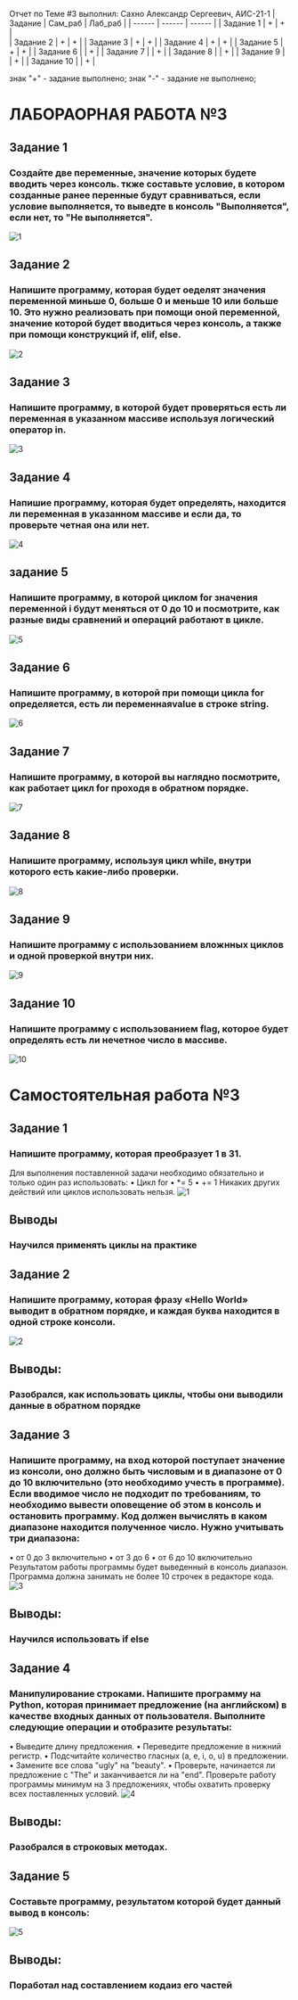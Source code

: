 Отчет по Теме #3 выполнил:
Сахно Александр Сергеевич, АИС-21-1
| Задание | Сам_раб | Лаб_раб | 
| ------ | ------ | ------ | 
| Задание 1 | + | + |  
| Задание 2 | + | + | 
| Задание 3 | + | + | 
| Задание 4 | + | + | 
| Задание 5 | + | + | 
| Задание 6 |  | + | 
| Задание 7 |  | + | 
| Задание 8 |  | + | 
| Задание 9 |  | + | 
| Задание 10 |  | + | 

знак "+" - задание выполнено; знак "-" - задание не выполнено;

# ЛАБОРАОРНАЯ РАБОТА №3

## Задание 1
### Создайте две переменные, значение которых будете вводить через консоль. ткже составьте условие, в котором созданные ранее перенные будут сравниваться, если условие выполняется, то выведте в консоль "Выполняется", если нет, то "Не выполняется".
![1](https://github.com/Alexsergh/Engineering/assets/134552389/57ea1641-4d25-4dda-bf3f-edbd2fcbe2ce)

## Задание 2
### Напишите программу, которая будет оеделят значения переменной миньше 0, больше 0 и меньше 10 или больше 10. Это нужно реализовать при помощи оной переменной, значение которой будет вводиться через консоль, а также при помощи конструкций if, elif, else.
![2](https://github.com/Alexsergh/Engineering/assets/134552389/d0445f79-07dc-401d-b6eb-5e2f942e0ea7)

## Задание 3
### Напишите программу, в которой будет проверяться есть ли переменная в указанном массиве используя логический оператор in. 
![3](https://github.com/Alexsergh/Engineering/assets/134552389/8bf1018e-ccbc-4771-9bd6-c6eda0ede89d)

## Задание 4
###  Напишие программу, которая будет определять, находится ли переменная в указанном массиве и если да, то проверьте четная она или нет. 
![4](https://github.com/Alexsergh/Engineering/assets/134552389/9827e619-dc4e-4cf3-a70c-2e3b022c3b56)

## задание 5
### Напишите программу, в которой циклом for значения переменной i будут меняться от 0 до 10 и посмотрите, как разные виды сравнений и операций работают в цикле.
![5](https://github.com/Alexsergh/Engineering/assets/134552389/5859359e-c00a-47f2-bb3b-1c2b29060094)

## Задание 6
### Напишите программу, в которой при помощи цикла for определяется, есть ли переменнаяvalue в строке string.
![6](https://github.com/Alexsergh/Engineering/assets/134552389/596e7be2-c584-4412-8be6-38533db3dae2)

## Задание 7
### Напишите программу, в которой вы наглядно посмотрите, как работает цикл for проходя в обратном порядке.
![7](https://github.com/Alexsergh/Engineering/assets/134552389/9b72ebe3-a4a0-42d1-9358-d1c82aa90b07)

## Задание 8
### Напишите программу, используя цикл while, внутри которого есть какие-либо проверки.
![8](https://github.com/Alexsergh/Engineering/assets/134552389/363fc059-655c-400f-bac8-e1917819653f)

## Задание 9
### Напишите программу с использованием вложнных циклов и одной проверкой внутри них.
![9](https://github.com/Alexsergh/Engineering/assets/134552389/e288ed5f-aa1c-4563-b25f-ebc54196a6e9)

## Задание 10
### Напишите программу с использованием flag, которое будет определять есть ли нечетное число в массиве.
![10](https://github.com/Alexsergh/Engineering/assets/134552389/9622daef-f4a3-4b7a-a8bc-a41087e5dce8)


# Самостоятельная работа №3

## Задание 1
### Напишите программу, которая преобразует 1 в 31.
Для выполнения поставленной задачи необходимо обязательно и только один раз использовать:
•	Цикл for
•	*= 5
•	+= 1
Никаких других действий или циклов использовать нельзя.
![1](https://github.com/Alexsergh/Engineering/assets/134552389/f51eddd7-cd04-443b-b3de-efad6bf7f219)
## Выводы
### Научился применять циклы на практике

## Задание 2
### Напишите программу, которая фразу «Hello World» выводит в обратном порядке, и каждая буква находится в одной строке консоли. 
![2](https://github.com/Alexsergh/Engineering/assets/134552389/3e27f88d-b4a4-4338-94fa-728fd3c08c7f)
## Выводы:
### Разобрался, как использовать циклы, чтобы они выводили данные в обратном порядке

## Задание 3
### Напишите программу, на вход которой поступает значение из консоли, оно должно быть числовым и в диапазоне от 0 до 10 включительно (это необходимо учесть в программе). Если вводимое число не подходит по требованиям, то необходимо вывести оповещение об этом в консоль и остановить программу. Код должен вычислять в каком диапазоне находится полученное число. Нужно учитывать три диапазона:
•	от 0 до 3 включительно
•	от 3 до 6
•	от 6 до 10 включительно
Результатом работы программы будет выведенный в консоль диапазон. Программа должна занимать не более 10 строчек в редакторе кода.
![3](https://github.com/Alexsergh/Engineering/assets/134552389/4bf8d620-2d1f-400c-9d46-f13ba31e1c08)
## Выводы:
### Научился использовать  if else

## Задание 4
### Манипулирование строками. Напишите программу на Python, которая принимает предложение (на английском) в качестве входных данных от пользователя. Выполните следующие операции и отобразите результаты:
•	Выведите длину предложения.
•	Переведите предложение в нижний регистр.
•	Подсчитайте количество гласных (a, e, i, o, u) в предложении.
•	Замените все слова "ugly" на "beauty".
•	Проверьте, начинается ли предложение с "The" и заканчивается ли на "end".
Проверьте работу программы минимум на 3 предложениях, чтобы охватить проверку всех поставленных условий.
![4](https://github.com/Alexsergh/Engineering/assets/134552389/be17be03-12cd-473e-b34d-60573e4316fe)
## Выводы:
### Разобрался в строковых методах.

## Задание 5
### Составьте программу, результатом которой будет данный вывод в консоль:
![5](https://github.com/Alexsergh/Engineering/assets/134552389/fe695e8b-cbda-44c2-8785-7a24be76cde3)
## Выводы:
### Поработал над составлением кодаиз его частей











